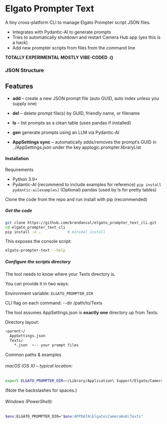 # Elgato Prompter Text

A tiny cross-platform CLI to manage Elgato Prompter script JSON files.

- Integrates with Pydantic-AI to generate prompts
- Tries to automatically shutdown and restart Camera Hub app (yes this is a hack)
- Add new prompter scripts from files from the command line


**TOTALLY EXPERIMENTAL**
**MOSTLY VIBE-CODED :()**

### JSON Structure

## Features

- **add** – create a new JSON prompt file (auto GUID, auto index unless you supply one)
- **del** – delete prompt file(s) by GUID, friendly name, or filename
- **ls** – list prompts as a clean table (uses pandas if installed)
- **gen**  generate prompts using an LLM via Pydantic-AI

- **AppSettings sync** – automatically adds/removes the prompt’s GUID in
../AppSettings.json under the key applogic.prompter.libraryList

#### Installation
Requirements

- Python 3.9+
- Pydantic-AI  (recommend to include examples for reference)
```pip install pydantic-ai[examples]```
(Optional) pandas (used by ls for pretty tables)

Clone the code from the repo and run install with pip (recommended)

##### Get the code
```bash
git clone https://github.com/brendancol/elgato_prompter_text_cli.git
cd elgato_prompter_text_cli
pip install -e .            # minimal install
```

This exposes the console script:

```bash
elgato-prompter-text --help
```

##### Configure the scripts directory

The tool needs to know where your Texts directory is.

You can provide it in two ways:

Environment variable: `ELGATO_PROMPTER_DIR`

CLI flag on each command: --dir /path/to/Texts

The tool assumes AppSettings.json is **exactly one** directory up from Texts.

Directory layout:

```bash
<parent>/
  AppSettings.json
  Texts/
    *.json  <-- your prompt files
```

Common paths & examples

###### macOS (OS X) – typical location:

```bash
export ELGATO_PROMPTER_DIR=~/Library/Application\ Support/Elgato/Camera\ Hub/Texts
```


(Note the backslashes for spaces.)

###### Windows (PowerShell):

```bash
$env:ELGATO_PROMPTER_DIR="$env:APPDATA\Elgato\CameraHub\Texts"
```
